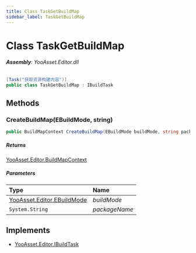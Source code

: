 ```yaml
---
title: Class TaskGetBuildMap
sidebar_label: TaskGetBuildMap
---
```

# Class TaskGetBuildMap


###### **Assembly**: YooAsset.Editor.dll

```csharp title="Declaration"
[Task("获取资源构建内容")]
public class TaskGetBuildMap : IBuildTask
```
## Methods
### CreateBuildMap(EBuildMode, string)


```csharp title="Declaration"
public BuildMapContext CreateBuildMap(EBuildMode buildMode, string packageName)
```

##### Returns

[YooAsset.Editor.BuildMapContext](../YooAsset.Editor/BuildMapContext.md)

##### Parameters

| Type | Name |
|:--- |:--- |
| [YooAsset.Editor.EBuildMode](../YooAsset.Editor/EBuildMode.md) | *buildMode* |
| `System.String` | *packageName* |


## Implements

* [YooAsset.Editor.IBuildTask](../YooAsset.Editor/IBuildTask.md)
